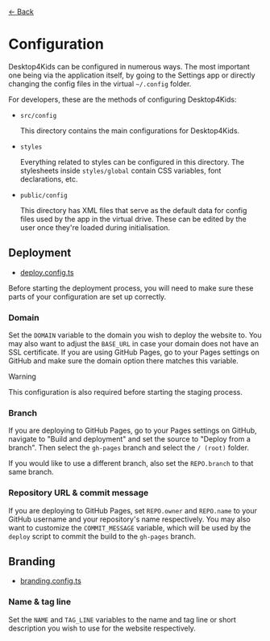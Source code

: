 [← Back](../README.md)

# Configuration

Desktop4Kids can be configured in numerous ways. The most important one being via the application itself, by going to the Settings app or directly changing the config files in the virtual `~/.config` folder.

For developers, these are the methods of configuring Desktop4Kids:

- `src/config`
	
	This directory contains the main configurations for Desktop4Kids.

- `styles`

	Everything related to styles can be configured in this directory. The stylesheets inside `styles/global` contain CSS variables, font declarations, etc.

- `public/config`

	This directory has XML files that serve as the default data for config files used by the app in the virtual drive. These can be edited by the user once they're loaded during initialisation.

## Deployment

-  [deploy.config.ts](../../src/config/deploy.config.ts)

Before starting the deployment process, you will need to make sure these parts of your configuration are set up correctly.

### Domain

Set the `DOMAIN` variable to the domain you wish to deploy the website to. You may also want to adjust the `BASE_URL` in case your domain does not have an SSL certificate. If you are using GitHub Pages, go to your Pages settings on GitHub and make sure the domain option there matches this variable.

> [!WARNING]  
> This configuration is also required before starting the staging process.

### Branch

If you are deploying to GitHub Pages, go to your Pages settings on GitHub, navigate to "Build and deployment" and set the source to "Deploy from a branch". Then select the `gh-pages` branch and select the `/ (root)` folder.

If you would like to use a different branch, also set the `REPO.branch` to that same branch.

### Repository URL & commit message

If you are deploying to GitHub Pages, set `REPO.owner` and `REPO.name` to your GitHub username and your repository's name respectively. You may also want to customize the `COMMIT_MESSAGE` variable, which will be used by the `deploy` script to commit the build to the `gh-pages` branch.

## Branding

-  [branding.config.ts](../../src/config/branding.config.ts)

### Name & tag line

Set the `NAME` and `TAG_LINE` variables to the name and tag line or short description you wish to use for the website respectively.